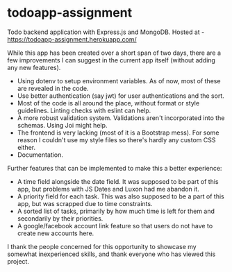# todoapp-assignment
Todo backend application with Express.js and MongoDB. Hosted at - https://todoapp-assignment.herokuapp.com/

While this app has been created over a short span of two days, there are a few improvements I can suggest in the current app itself (without adding any new features).
- Using dotenv to setup environment variables. As of now, most of these are revealed in the code.
- Use better authentication (say jwt) for user authentications and the sort.
- Most of the code is all around the place, without format or style guidelines. Linting checks with eslint can help.
- A more robust validation system. Validations aren't incorporated into the schemas. Using Joi might help.
- The frontend is very lacking (most of it is a Bootstrap mess). For some reason I couldn't use my style files so there's hardly any custom CSS either.
- Documentation.

Further features that can be implemented to make this a better experience:
- A time field alongside the date field. It was supposed to be part of this app, but problems with JS Dates and Luxon had me abandon it.
- A priority field for each task. This was also supposed to be a part of this app, but was scrapped due to time constraints.
- A sorted list of tasks, primarily by how much time is left for them and secondarily by their priorities.
- A google/facebook account link feature so that users do not have to create new accounts here.

I thank the people concerned for this opportunity to showcase my somewhat inexperienced skills, and thank everyone who has viewed this project.
